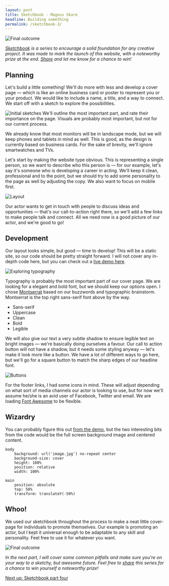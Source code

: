 ```yaml
---
layout: post
title: Sketchbook - Magnus Skare
headline: Building something
permalink: /sketchbook-3/
---
```


<img src="../img/sketchbook/img_14.jpg" alt="Final outcome" class="spaceless cover">

*<a href="/case-sketchbook">Sketchbook</a> is a series to encourage a solid foundation for any creative project. It was made to mark the launch of this website, with a noteworthy prize at the end. <a href="http://twitter.com/share?text=How%20To%20Start%20Sketching" target="_blank">Share</a> and let me know for a chance to win!*

Planning
-

Let's build a little something! We'll do more with less and develop a cover page &mdash; which is like an online business card or poster to represent you or your product. We would like to include a name, a title, and a way to connect. We start off with a sketch to explore the possibilities.

<span class="sidenote img">
	<img src="../img/sketchbook/img_11.jpg" alt="Initial sketches">
	<span>We'll outline the most important part, and rate their importance on the page. Visuals are probably most important, but not for our current process.</span>
</span>

We already know that most monitors will be in landscape mode, but we will keep phones and tablets in mind as well. This is good, as the design is currently based on business cards. For the sake of brevity, we'll ignore smartwatches and TVs.

Let's start by making the website type obvious. This is representing a single person, so we want to describe who this person is &mdash; for our example, let's say it's someone who is developing a career in acting. We'll keep it clean, professional and to the point, but we should try to add some personality to the page as well by adjusting the copy. We also want to focus on mobile first.

<img src="../img/sketchbook/img_12.jpg" alt="Layout" class="big">

Our actor wants to get in touch with people to discuss ideas and opportunities &mdash; that's our call-to-action right there, so we'll add a few links to make people talk and connect. All we need now is a good picture of our actor, and we're good to go!

Development
-

Our layout looks simple, but good &mdash; time to develop! This will be a static site, so our code should be pretty straight forward. I will not cover any in-depth code here, but you can check out a <a href="/experimental/cover" target="_blank">live demo here</a>.

<img src="../img/sketchbook/img_01.png" alt="Exploring typography" class="transparent big">

Typography is probably the most important part of our cover page. We are looking for a elegant and bold font, but we should keep our options open. I chose <a href="http://www.google.com/fonts/specimen/Montserrat" target="_blank">Montserrat</a> based on our buzzwords and typographic brainstorm. Montserrat is the top right sans-serif font above by the way.

* Sans-serif
* Uppercase
* Clean
* Bold
* Legible

We will also give our text a very subtle shadow to ensure legible text on bright images &mdash; we're basically doing ourselves a favour. Our call to action button will not have a shadow, but it needs some styling anyway &mdash; let's make it look more like a button. We have a lot of different ways to go here, but we'll go for a square button to match the sharp edges of our headline font.

<img src="../img/sketchbook/img_13.jpg" alt="Buttons">

For the footer links, I had some icons in mind. These will adjust depending on what sort of media channels our actor is looking to use, but for now we'll  assume he/she is an avid user of Facebook, Twitter and email. We are loading <a href="http://fortawesome.github.io/Font-Awesome/" target="_blank">Font Awesome</a> to be flexible.

Wizardry
-

You can probably figure this out <a href="/experimental/cover" target="_blank">from the demo</a>, but the two interesting bits from the code would be the full screen background image and centered content.

	body
	    background: url('image.jpg') no-repeat center
	    background-size: cover
	    height: 100%
	    position: relative
	    width: 100%

	main
	    position: absolute
	    top: 50%
	    transform: translateY(-50%)

Whoo!
-

We used our sketchbook throughout the process to make a neat little cover-page for individuals to promote themselves. Our example is promoting an actor, but I kept it universal enough to be adaptable to any skill and personality. Feel free to use it for whatever you want.

<img src="../img/sketchbook/2.jpg" alt="Final outcome" class="big">

*In the next part, I will cover some common pitfalls and make sure you're on your way to a sketchy, but awesome future. Feel free to <a href="http://twitter.com/share?text=How%20To%20Start%20Sketching" target="_blank">share</a> this series for a chance to win yourself a noteworthy prize!*

<a href="/sketchbook-4" class="next">Next up: Sketchbook part four</a>





